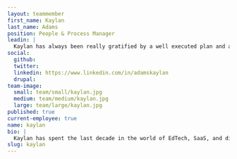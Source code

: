 ```yaml
---
layout: teammember
first_name: Kaylan
last_name: Adams
position: People & Process Manager
leadin: |
  Kaylan has always been really gratified by a well executed plan and a completed to-do list. Add some strategic communications, creative problem solving, and team leadership and project management is really a perfect fit - so much so that Kaylan earned her PMP (Project Management Professional) certification a few years back.
social:
  github:
  twitter:
  linkedin: https://www.linkedin.com/in/adamskaylan
  drupal:
team-image:
  small: team/small/kaylan.jpg
  medium: team/medium/kaylan.jpg
  large: team/large/kaylan.jpg
published: true
current-employee: true
name: kaylan
bio: |
  Kaylan has spent the last decade in the world of EdTech, SaaS, and digital organizations, working on program/project implementations and client success initiatives - including training and process improvement. She has a Master's degree in English literature and is a self-proclaimed research nut. Kaylan’s past volunteer efforts have run the gamut of supporting early literacy to serving as a whale watch naturalist and tour guide. These days she volunteers as an activist with Family Forward Oregon, lobbying on issues that impact women’s economic security such as paid family leave and affordable, quality childcare. But when it’s time to relax, there’s nothing Kaylan enjoys more than exploring family-friendly wineries throughout the Willamette Valley with her husband and toddler.
slug: kaylan
---
```

